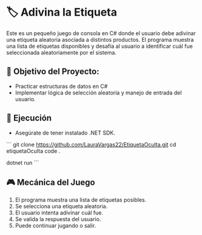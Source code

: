 # 🏷️ Adivina la Etiqueta

Este es un pequeño juego de consola en C# donde el usuario debe adivinar una etiqueta aleatoria asociada a distintos productos. El programa muestra una lista de etiquetas disponibles y desafía al usuario a identificar cuál fue seleccionada aleatoriamente por el sistema.

## 🧠 Objetivo del Proyecto:

- Practicar estructuras de datos en C#
- Implementar lógica de selección aleatoria y manejo de entrada del usuario.

## 🚀 Ejecución

- Asegúrate de tener instalado .NET SDK.

´´´
git clone https://github.com/LauraVargas22/EtiquetaOculta.git
cd etiquetaOculta
code .

dotnet run
´´´

## 🎮 Mecánica del Juego
1. El programa muestra una lista de etiquetas posibles.
2. Se selecciona una etiqueta aleatoria.
3. El usuario intenta adivinar cuál fue.
4. Se valida la respuesta del usuario.
5. Puede continuar jugando o salir.